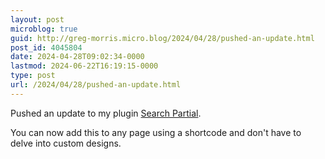 ```yaml
---
layout: post
microblog: true
guid: http://greg-morris.micro.blog/2024/04/28/pushed-an-update.html
post_id: 4045804
date: 2024-04-28T09:02:34-0000
lastmod: 2024-06-22T16:19:15-0000
type: post
url: /2024/04/28/pushed-an-update.html
---
```

Pushed an update to my plugin [Search Partial](https://micro.blog/account/plugins/view/122). 

You can now add this to any page using a shortcode and don't have to delve into custom designs. 
